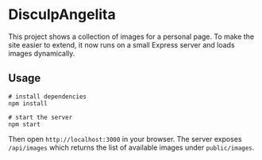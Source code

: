 # DisculpAngelita

This project shows a collection of images for a personal page. To make the site easier to extend, it now runs on a small Express server and loads images dynamically.

## Usage

```
# install dependencies
npm install

# start the server
npm start
```

Then open `http://localhost:3000` in your browser. The server exposes `/api/images` which returns the list of available images under `public/images`.
